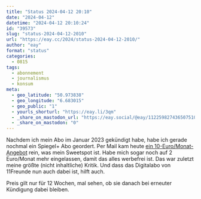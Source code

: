 ```yaml
---
title: "Status 2024-04-12 20:10"
date: "2024-04-12"
datetime: "2024-04-12 20:10:24"
id: "39573"
slug: "status-2024-04-12-2010"
url: "https://eay.cc/2024/status-2024-04-12-2010/"
author: "eay"
format: "status"
categories:
  - 0815
tags:
  - abonnement
  - journalismus
  - konsum
meta:
  - geo_latitude: "50.973838"
  - geo_longitude: "6.683015"
  - geo_public: "1"
  - yourls_shorturl: "https://eay.li/3qm"
  - _share_on_mastodon_url: "https://eay.social/@eay/112259827436507510"
  - _share_on_mastodon: "0"
---
```


Nachdem ich mein Abo im Januar 2023 gekündigt habe, habe ich gerade nochmal ein Spiegel+ Abo geordert. Per Mail kam heute [ein 10-Euro/Monat-Angebot](https://abo.spiegel.de/de/c/microsites/pl/standard/kr-12w50prozent) rein, was mein Sweetspot ist. Habe mich sogar noch auf 2 Euro/Monat mehr eingelassen, damit das alles werbefrei ist. Das war zuletzt meine größte (nicht inhaltliche) Kritik. Und dass das Digitalabo von 11Freunde nun auch dabei ist, hilft auch.

Preis gilt nur für 12 Wochen, mal sehen, ob sie danach bei erneuter Kündigung dabei bleiben.
